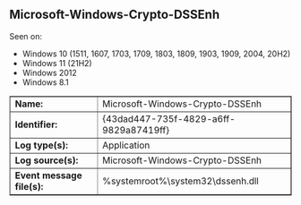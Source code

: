 ## Microsoft-Windows-Crypto-DSSEnh

Seen on:
* Windows 10 (1511, 1607, 1703, 1709, 1803, 1809, 1903, 1909, 2004, 20H2)
* Windows 11 (21H2)
* Windows 2012
* Windows 8.1

<table border="1" class="docutils">
  <tbody>
    <tr>
      <td><b>Name:</b></td>
      <td>Microsoft-Windows-Crypto-DSSEnh</td>
    </tr>
    <tr>
      <td><b>Identifier:</b></td>
      <td>{43dad447-735f-4829-a6ff-9829a87419ff}</td>
    </tr>
    <tr>
      <td><b>Log type(s):</b></td>
      <td>Application</td>
    </tr>
    <tr>
      <td><b>Log source(s):</b></td>
      <td>Microsoft-Windows-Crypto-DSSEnh</td>
    </tr>
    <tr>
      <td><b>Event message file(s):</b></td>
      <td>%systemroot%\system32\dssenh.dll</td>
    </tr>
  </tbody>
</table>

&nbsp;

